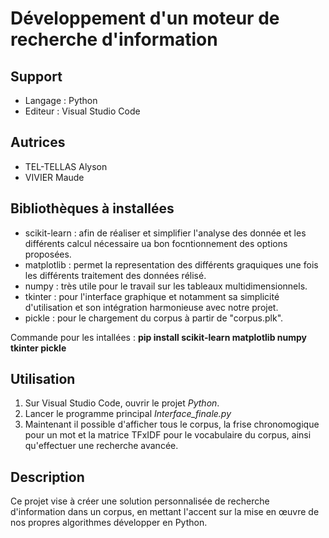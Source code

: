 # Développement d'un moteur de recherche d'information

## Support
- Langage : Python
- Editeur : Visual Studio Code

## Autrices
- TEL-TELLAS Alyson
- VIVIER Maude

## Bibliothèques à installées
- scikit-learn : afin de réaliser et simplifier l'analyse des donnée et les différents calcul nécessaire ua bon focntionnement des options proposées.
- matplotlib : permet la representation des différents graquiques une fois les différents traitement des données rélisé.
- numpy : très utile pour le travail sur les tableaux multidimensionnels.
- tkinter : pour l'interface graphique et notamment sa simplicité d'utilisation et son intégration harmonieuse avec notre projet.
- pickle : pour le chargement du corpus à partir de "corpus.plk".

Commande pour les intallées : **pip install scikit-learn matplotlib numpy tkinter pickle**

## Utilisation
1. Sur Visual Studio Code, ouvrir le projet *Python*.
2. Lancer le programme principal *Interface_finale.py*
3. Maintenant il possible d'afficher tous le corpus, la frise chronomogique pour un mot et la matrice TFxIDF pour le vocabulaire du corpus, ainsi qu'effectuer une recherche avancée. 

## Description
Ce projet vise à créer une solution personnalisée de recherche d'information dans un corpus, en mettant l'accent sur la mise en œuvre de nos propres algorithmes développer en Python. 
